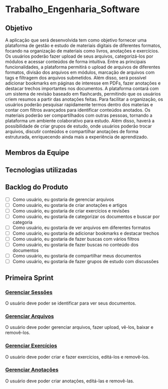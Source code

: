 # Trabalho_Engenharia_Software

## Objetivo

A aplicação que será desenvolvida tem como objetivo fornecer uma plataforma de gestão e estudo de materiais digitais de diferentes formatos, focando na organização de materiais como livros, anotações e exercícios. Os usuários poderão fazer upload de seus arquivos, categorizá-los por módulos e acessar conteúdos de forma intuitiva. Entre as principais funcionalidades, a plataforma permitirá o upload de arquivos de diferentes formatos, divisão dos arquivos em módulos, marcação de arquivos com tags e filtragem dos arquivos submetidos. Além disso, será possível adicionar bookmarks em páginas de interesse em PDFs, fazer anotações e destacar trechos importantes nos documentos. A plataforma contará com um sistema de revisão baseado em flashcards, permitindo que os usuários criem resumos a partir das anotações feitas. Para facilitar a organização, os usuários poderão pesquisar rapidamente termos dentro dos materias e contar com filtros avançados para identificar conteúdos anotados. Os materiais poderão ser compartilhados com outras pessoas, tornando a plataforma um ambiente colaborativo para estudo. Além disso, haverá a possibilidade de criar grupos de estudo, onde usuários poderão trocar arquivos, discutir conteúdos e compartilhar anotações de forma estruturada, enriquecendo ainda mais a experiência de aprendizado.

## Membros da Equipe

## Tecnologias utilizadas

## Backlog do Produto

- [ ] Como usuário, eu gostaria de gerenciar arquivos
- [ ] Como usuário, eu gostaria de criar anotações e artigos
- [ ] Como usuário, eu gostaria de criar exercícios e revisões
- [ ] Como usuário, eu gostaria de categorizar os documentos e buscar por categoria
- [ ] Como usuário, eu gostaria de ver arquivos em diferentes formatos
- [ ] Como usuário, eu gostaria de adicionar bookmarks e destacar trechos
- [ ] Como usuário, eu gostaria de fazer buscas com vários filtros
- [ ] Como usuário, eu gostaria de fazer buscas no conteúdo dos documentos
- [ ] Como usuário, eu gostaria de compartilhar meus documentos
- [ ] Como usuário, eu gostaria de fazer grupos de estudo com discussões

## Primeira Sprint

### [Gerenciar Sessões](https://github.com/lucasandreds/Trabalho_Engenharia_Software/issues/2)
O usuário deve poder se identificar para ver seus documentos.

### [Gerenciar Arquivos](https://github.com/lucasandreds/Trabalho_Engenharia_Software/issues/1)
O usuário deve poder gerenciar arquivos, fazer upload, vê-los, baixar e removê-los.

### [Gerenciar Exercícios](https://github.com/lucasandreds/Trabalho_Engenharia_Software/issues/3)
O usuário deve poder criar e fazer exercícios, editá-los e removê-los.

### [Gerenciar Anotações](https://github.com/lucasandreds/Trabalho_Engenharia_Software/issues/4)
O usuário deve poder criar anotações, editá-las e removê-las.